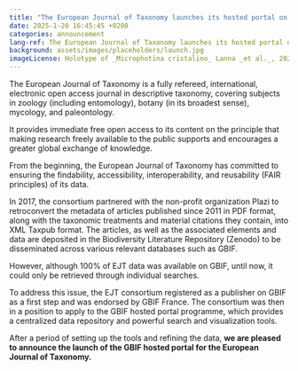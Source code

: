 ```yaml
---
title: "The European Journal of Taxonomy launches its hosted portal on GBIF"
date: 2025-1-20 16:45:45 +0200
categories: announcement
lang-ref: The European Journal of Taxonomy launches its hosted portal on GBIF
background: assets/images/placeholders/launch.jpg
imageLicense: Holotype of _Microphotina cristalino_ Lanna _et al._, 2023, ♂ (MPEG05050654).
---
```


The European Journal of Taxonomy is a fully refereed, international, electronic open access journal in descriptive taxonomy, covering subjects in zoology (including entomology), botany (in its broadest sense), mycology, and paleontology.

It provides immediate free open access to its content on the principle that making research freely available to the public supports and encourages a greater global exchange of knowledge.

From the beginning, the European Journal of Taxonomy has committed to ensuring the findability, accessibility, interoperability, and reusability (FAIR principles) of its data.

In 2017, the consortium partnered with the non-profit organization Plazi to retroconvert the metadata of articles published since 2011 in PDF format, along with the taxonomic treatments and material citations they contain, into XML Taxpub format. The articles, as well as the associated elements and data are deposited in the Biodiversity Literature Repository (Zenodo) to be disseminated across various relevant databases such as GBIF.

However, although 100% of EJT data was available on GBIF, until now, it could only be retrieved through individual searches.

To address this issue, the EJT consortium registered as a publisher on GBIF as a first step and was endorsed by GBIF France. The consortium was then in a position to apply to the GBIF hosted portal programme, which provides a centralized data repository and powerful search and visualization tools.

After a period of setting up the tools and refining the data, **we are pleased to announce the launch of the GBIF hosted portal for the European Journal of Taxonomy.**
